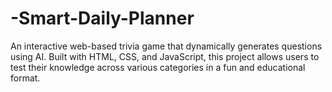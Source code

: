 # -Smart-Daily-Planner
An interactive web-based trivia game that dynamically generates questions using AI. Built with HTML, CSS, and JavaScript, this project allows users to test their knowledge across various categories in a fun and educational format.
